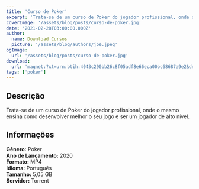 ```yaml
---
title: 'Curso de Poker'
excerpt: 'Trata-se de um curso de Poker do jogador profissional, onde o mesmo ensina como desenvolver melhor o seu jogo e ser um jogador de alto nível. Informações   Gênero:  Poker   Ano de Lançamento:  2020   Formato:  MP4   Idio'
coverImage: '/assets/blog/posts/curso-de-poker.jpg'
date: '2021-02-28T03:00:00.000Z'
author:
  name: Download Cursos
  picture: '/assets/blog/authors/joe.jpeg'
ogImage:
  url: '/assets/blog/posts/curso-de-poker.jpg'
download:
  url: 'magnet:?xt=urn:btih:4043c290bb26c8f05adf8e66eca00bc68687a9e2&dn=Felipe%20Mojave%20-%20Curso%20de%20Poker&tr=udp%3a%2f%2ftracker.openbittorrent.com%3a80%2fannounce&tr=udp%3a%2f%2ftracker.opentrackr.org%3a1337%2fannounce'
tags: ['poker']
---
```

<h2>Descrição</h2>
<p>Trata-se de um curso de Poker do jogador profissional, onde o mesmo ensina como desenvolver melhor o seu jogo e ser um jogador de alto nível.</p><h2>Informações</h2><p><strong>Gênero:</strong> Poker<br/> <strong>Ano de Lançamento:</strong> 2020<br/> <strong>Formato:</strong> MP4<br/> <strong>Idioma:</strong> Português<br/> <strong>Tamanho:</strong> 5,05 GB<br/> <strong>Servidor:</strong> Torrent</p>
